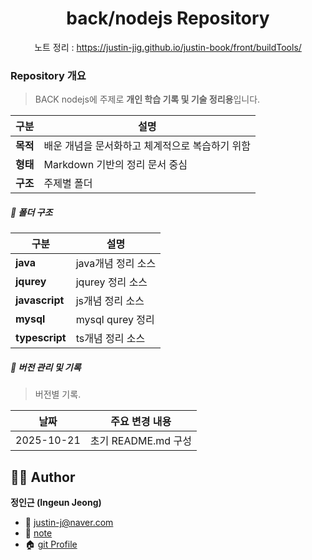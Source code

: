 

<h1 align="center">back/nodejs Repository</h1>
<p align="center">
  <span>노트 정리 : <a href="https://justin-jig.github.io/justin-book/front/buildTools/">https://justin-jig.github.io/justin-book/front/buildTools/</a></span><br/>
</p>


### Repository 개요
> BACK nodejs에  주제로 **개인 학습 기록 및 기술 정리용**입니다.  

| 구분 | 설명 |
|------|------|
| **목적** | 배운 개념을 문서화하고 체계적으로 복습하기 위함 |
| **형태** | Markdown 기반의 정리 문서 중심 |
| **구조** | 주제별 폴더 |

##### 📂 폴더 구조
| 구분 | 설명 |
|------|------|
| **java** | java개념 정리 소스 |
| **jqurey** | jqurey 정리 소스 |
| **javascript** | js개념 정리 소스 |
| **mysql** | mysql qurey 정리 |
| **typescript** | ts개념 정리 소스 |

##### 🧾 버전 관리 및 기록
> 버전별 기록.

| 날짜 | 주요 변경 내용 |
|------|----------------|
| 2025-10-21 | 초기 README.md 구성 |



## 🧑‍💻 Author
**정인근 (Ingeun Jeong)**  
- 📧 [justin-j@naver.com](mailto:justin-j@naver.com)  
- 🧾 [note](https://justin-jig.github.io/justin-book)
- 🏠 [git Profile](https://github.com/justin-jig)
